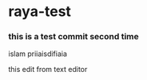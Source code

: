 # raya-test

### this is a test commit second time

islam
priiaisdifiaia




this edit from text editor